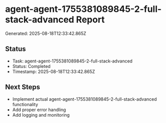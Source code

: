 # agent-agent-1755381089845-2-full-stack-advanced Report

Generated: 2025-08-18T12:33:42.865Z

## Status
- Task: agent-agent-1755381089845-2-full-stack-advanced
- Status: Completed
- Timestamp: 2025-08-18T12:33:42.865Z

## Next Steps
- Implement actual agent-agent-1755381089845-2-full-stack-advanced functionality
- Add proper error handling
- Add logging and monitoring
